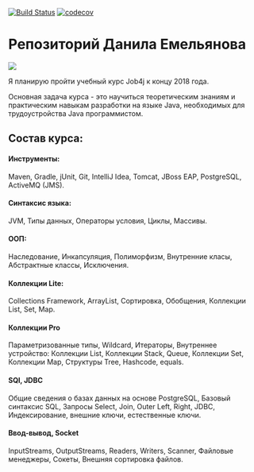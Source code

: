 [![Build Status](https://travis-ci.org/Daniil56/DEmelyanov2.svg?branch=master)](https://travis-ci.org/Daniil56/DEmelyanov2)
[![codecov](https://codecov.io/gh/Daniil56/DEmelyanov2/branch/master/graph/badge.svg)](https://codecov.io/gh/Daniil56/DEmelyanov2)
# Репозиторий Данила Емельянова
 <a href="http://job4j.ru"> <img src="http://job4j.ru/img/logomini.png"></a>

Я планирую пройти учебный курс Job4j к концу 2018 года. 

   Основная задача курса - это научиться теоретическим знаниям и практическим навыкам разработки на языке Java, необходимых для трудоустройства Java программистом.
 <p><h2>Состав курса:</h2></p>
 <h4>Инструменты:</h4>
 Maven, Gradle, jUnit, Git, IntelliJ Idea, Tomcat, JBoss EAP, PostgreSQL, ActiveMQ (JMS).
 <h4>Синтаксис языка:</h4>

   JVM, Типы данных, Операторы условия, Циклы, Массивы.
 <h4>ООП:</h4>
      Наследование, Инкапсуляция, Полиморфизм, Внутренние класы, Абстрактные классы, Исключения.
      <h4>Коллекции Lite:</h4>
           Collections Framework, ArrayList, Сортировка, Обобщения, Коллекции List, Set, Map.
           <h4>Коллекции Pro</h4>
                Параметризованные типы, Wildcard, Итераторы, Внутреннее устройство: Коллекции List, Коллекции Stack, Queue, Коллекции Set, Коллекции Map, Структуры Tree, Hashcode, equals.
                <h4>SQl, JDBC</h4>
                     Общие сведения о базах данных на основе PostgreSQL, Базовый синтаксис SQL, Запросы Select, Join, Outer Left, Right, JDBC, Индексирование, внешние ключи, естественные ключи.
                    <h4>Ввод-вывод, Socket </h4>
                       InputStreams, OutputStreams, Readers, Writers, Scanner, Файловые менеджеры, Сокеты, Внешняя сортировка файлов.